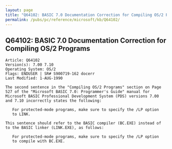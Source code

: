 ```yaml
---
layout: page
title: "Q64102: BASIC 7.0 Documentation Correction for Compiling OS/2 Programs"
permalink: /pubs/pc/reference/microsoft/kb/Q64102/
---
```


## Q64102: BASIC 7.0 Documentation Correction for Compiling OS/2 Programs

	Article: Q64102
	Version(s): 7.00 7.10
	Operating System: OS/2
	Flags: ENDUSER | SR# S900719-162 docerr
	Last Modified: 1-AUG-1990
	
	The second sentence in the "Compiling OS/2 Programs" section on Page
	527 of the "Microsoft BASIC 7.0: Programmer's Guide" manual for
	Microsoft BASIC Professional Development System (PDS) versions 7.00
	and 7.10 incorrectly states the following:
	
	   For protected-mode programs, make sure to specify the /LP option
	   to LINK.
	
	This sentence should refer to the BASIC compiler (BC.EXE) instead of
	to the BASIC linker (LINK.EXE), as follows:
	
	   For protected-mode programs, make sure to specify the /LP option
	   to compile with BC.EXE.

